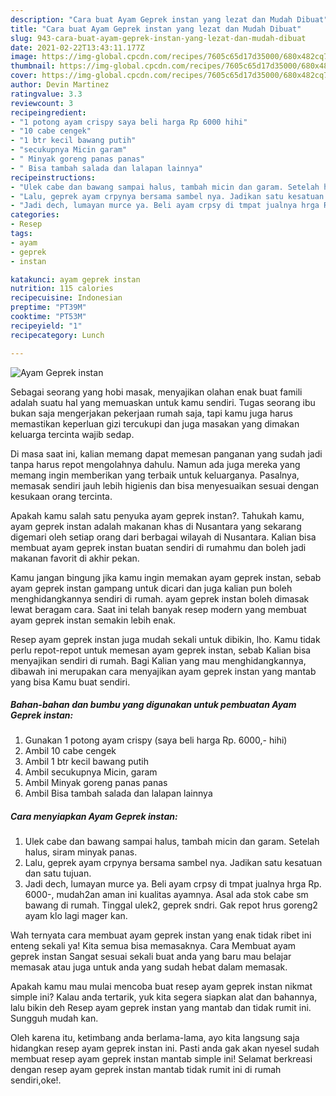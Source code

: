 ```yaml
---
description: "Cara buat Ayam Geprek instan yang lezat dan Mudah Dibuat"
title: "Cara buat Ayam Geprek instan yang lezat dan Mudah Dibuat"
slug: 943-cara-buat-ayam-geprek-instan-yang-lezat-dan-mudah-dibuat
date: 2021-02-22T13:43:11.177Z
image: https://img-global.cpcdn.com/recipes/7605c65d17d35000/680x482cq70/ayam-geprek-instan-foto-resep-utama.jpg
thumbnail: https://img-global.cpcdn.com/recipes/7605c65d17d35000/680x482cq70/ayam-geprek-instan-foto-resep-utama.jpg
cover: https://img-global.cpcdn.com/recipes/7605c65d17d35000/680x482cq70/ayam-geprek-instan-foto-resep-utama.jpg
author: Devin Martinez
ratingvalue: 3.3
reviewcount: 3
recipeingredient:
- "1 potong ayam crispy saya beli harga Rp 6000 hihi"
- "10 cabe cengek"
- "1 btr kecil bawang putih"
- "secukupnya Micin garam"
- " Minyak goreng panas panas"
- " Bisa tambah salada dan lalapan lainnya"
recipeinstructions:
- "Ulek cabe dan bawang sampai halus, tambah micin dan garam. Setelah halus, siram minyak panas."
- "Lalu, geprek ayam crpynya bersama sambel nya. Jadikan satu kesatuan dan satu tujuan."
- "Jadi dech, lumayan murce ya. Beli ayam crpsy di tmpat jualnya hrga Rp. 6000-, mudah2an aman ini kualitas ayamnya. Asal ada stok cabe sm bawang di rumah. Tinggal ulek2, geprek sndri. Gak repot hrus goreng2 ayam klo lagi mager kan."
categories:
- Resep
tags:
- ayam
- geprek
- instan

katakunci: ayam geprek instan 
nutrition: 115 calories
recipecuisine: Indonesian
preptime: "PT39M"
cooktime: "PT53M"
recipeyield: "1"
recipecategory: Lunch

---
```



![Ayam Geprek instan](https://img-global.cpcdn.com/recipes/7605c65d17d35000/680x482cq70/ayam-geprek-instan-foto-resep-utama.jpg)

Sebagai seorang yang hobi masak, menyajikan olahan enak buat famili adalah suatu hal yang memuaskan untuk kamu sendiri. Tugas seorang ibu bukan saja mengerjakan pekerjaan rumah saja, tapi kamu juga harus memastikan keperluan gizi tercukupi dan juga masakan yang dimakan keluarga tercinta wajib sedap.

Di masa  saat ini, kalian memang dapat memesan panganan yang sudah jadi tanpa harus repot mengolahnya dahulu. Namun ada juga mereka yang memang ingin memberikan yang terbaik untuk keluarganya. Pasalnya, memasak sendiri jauh lebih higienis dan bisa menyesuaikan sesuai dengan kesukaan orang tercinta. 



Apakah kamu salah satu penyuka ayam geprek instan?. Tahukah kamu, ayam geprek instan adalah makanan khas di Nusantara yang sekarang digemari oleh setiap orang dari berbagai wilayah di Nusantara. Kalian bisa membuat ayam geprek instan buatan sendiri di rumahmu dan boleh jadi makanan favorit di akhir pekan.

Kamu jangan bingung jika kamu ingin memakan ayam geprek instan, sebab ayam geprek instan gampang untuk dicari dan juga kalian pun boleh menghidangkannya sendiri di rumah. ayam geprek instan boleh dimasak lewat beragam cara. Saat ini telah banyak resep modern yang membuat ayam geprek instan semakin lebih enak.

Resep ayam geprek instan juga mudah sekali untuk dibikin, lho. Kamu tidak perlu repot-repot untuk memesan ayam geprek instan, sebab Kalian bisa menyajikan sendiri di rumah. Bagi Kalian yang mau menghidangkannya, dibawah ini merupakan cara menyajikan ayam geprek instan yang mantab yang bisa Kamu buat sendiri.

<!--inarticleads1-->

##### Bahan-bahan dan bumbu yang digunakan untuk pembuatan Ayam Geprek instan:

1. Gunakan 1 potong ayam crispy (saya beli harga Rp. 6000,- hihi)
1. Ambil 10 cabe cengek
1. Ambil 1 btr kecil bawang putih
1. Ambil secukupnya Micin, garam
1. Ambil  Minyak goreng panas panas
1. Ambil  Bisa tambah salada dan lalapan lainnya




<!--inarticleads2-->

##### Cara menyiapkan Ayam Geprek instan:

1. Ulek cabe dan bawang sampai halus, tambah micin dan garam. Setelah halus, siram minyak panas.
1. Lalu, geprek ayam crpynya bersama sambel nya. Jadikan satu kesatuan dan satu tujuan.
1. Jadi dech, lumayan murce ya. Beli ayam crpsy di tmpat jualnya hrga Rp. 6000-, mudah2an aman ini kualitas ayamnya. Asal ada stok cabe sm bawang di rumah. Tinggal ulek2, geprek sndri. Gak repot hrus goreng2 ayam klo lagi mager kan.




Wah ternyata cara membuat ayam geprek instan yang enak tidak ribet ini enteng sekali ya! Kita semua bisa memasaknya. Cara Membuat ayam geprek instan Sangat sesuai sekali buat anda yang baru mau belajar memasak atau juga untuk anda yang sudah hebat dalam memasak.

Apakah kamu mau mulai mencoba buat resep ayam geprek instan nikmat simple ini? Kalau anda tertarik, yuk kita segera siapkan alat dan bahannya, lalu bikin deh Resep ayam geprek instan yang mantab dan tidak rumit ini. Sungguh mudah kan. 

Oleh karena itu, ketimbang anda berlama-lama, ayo kita langsung saja hidangkan resep ayam geprek instan ini. Pasti anda gak akan nyesel sudah membuat resep ayam geprek instan mantab simple ini! Selamat berkreasi dengan resep ayam geprek instan mantab tidak rumit ini di rumah sendiri,oke!.

